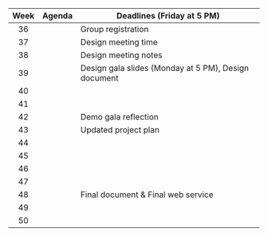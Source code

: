| Week | Agenda | Deadlines (Friday at 5 PM) |
| :--------: | ------- | ------- |
| 36 |  | Group registration |
| 37 |  | Design meeting time |
| 38 |  | Design meeting notes |
| 39 |  | Design gala slides (Monday at 5 PM), Design document |
| 40 |  |  |
| 41 |  |  |
| 42 |  | Demo gala reflection |
| 43 |  | Updated project plan |
| 44 |  |  |
| 45 |  |  |
| 46 |  |  |
| 47 |  |  |
| 48 |  | Final document & Final web service |
| 49 |  |  |
| 50 |  |  |
